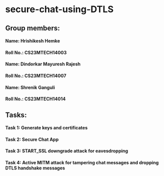 # secure-chat-using-DTLS

## Group members:

#### Name:  Hrishikesh Hemke
#### Roll No.: CS23MTECH14003

#### Name: Dindorkar Mayuresh Rajesh
#### Roll No.: CS23MTECH14007

#### Name: Shrenik Ganguli
#### Roll No.: CS23MTECH14014


## Tasks:

#### Task 1: Generate keys and certificates
#### Task 2: Secure Chat App
#### Task 3: START_SSL downgrade attack for eavesdropping
#### Task 4: Active MITM attack for tampering chat messages and dropping DTLS handshake messages
  
